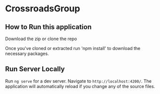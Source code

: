 # CrossroadsGroup

## How to Run this application

Download the zip or clone the repo

Once you've cloned or extracted run 'npm install' to download the necessary packages.

## Run Server Locally

Run `ng serve` for a dev server. Navigate to `http://localhost:4200/`. The application will automatically reload if you change any of the source files.

